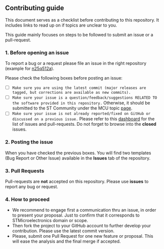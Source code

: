## Contributing guide

This document serves as a checklist before contributing to this repository.
It includes links to read up on if topics are unclear to you.

This guide mainly focuses on steps to be followed to submit an issue or a pull-request.

### 1. Before opening an issue

To report a bug or a request please file an issue in the right repository
(example for [n25q512a](https://github.com/STMicroelectronics/n25q512a/issues/new/choose)).

Please check the following boxes before posting an issue:
- [ ] `Make sure you are using the latest commit (major releases are tagged, but corrections are available as new commits).`
- [ ] `Make sure your issue is a question/feedback/suggestions RELATED TO the software provided in this repository.` Otherwise, it should be submitted to the ST Community under the MCU topic [page](https://community.st.com/s/group/0F90X000000AXsASAW/stm32-mcus).
- [ ] `Make sure your issue is not already reported/fixed on GitHub or discussed on a previous issue.` Please refer to this [dashboard](https://github.com/orgs/STMicroelectronics/projects/2) for the list of issues and pull-requests. Do not forget to browse into the **closed** issues.

### 2. Posting the issue
When you have checked the previous boxes. You will find two templates (Bug Report or Other Issue) available in the **Issues** tab of the repository.

### 3. Pull Requests
Pull-requests are **not** accepted on this repository. Please use **issues** to report any bug or request.

### 4. How to proceed

* We recommend to engage first a communication thru an issue, in order to present your proposal. Just to confirm that it corresponds to STMicroelectronics domain or scope.
* Then fork the project to your GitHub account to further develop your contribution. Please use the latest commit version.
* Please, submit one Pull Request for one new feature or proposal. This will ease the analysis and the final merge if accepted.
